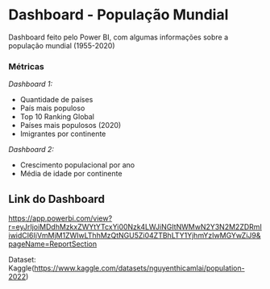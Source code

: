 # Dashboard - População Mundial
Dashboard feito pelo Power BI, com algumas informações sobre a população mundial (1955-2020)

### Métricas

*Dashboard 1:*
- Quantidade de países
- País mais populoso
- Top 10 Ranking Global
- Países mais populosos (2020)
- Imigrantes por continente

*Dashboard 2:*
- Crescimento populacional por ano
- Média de idade por continente


## Link do Dashboard
https://app.powerbi.com/view?r=eyJrIjoiMDdhMzkxZWYtYTcxYi00Nzk4LWJiNGItNWMwN2Y3N2M2ZDRmIiwidCI6IjVmMjM1ZWIwLThhMzQtNGU5Zi04ZTBhLTY1YjhmYzIwMGYwZiJ9&pageName=ReportSection

Dataset: Kaggle(https://www.kaggle.com/datasets/nguyenthicamlai/population-2022)


